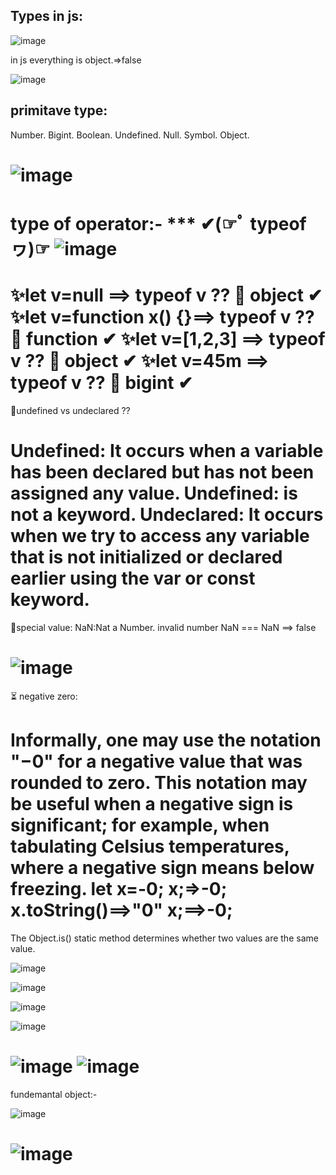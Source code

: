 ## Types in js:
![image](https://github.com/ayaabumtawea12/Mastering-javascript-in-20-days/assets/120716752/75414638-6031-48cf-9654-24831760cdd8)

 in js everything is object.=>false
 
![image](https://github.com/ayaabumtawea12/Mastering-javascript-in-20-days/assets/120716752/e00fdc24-4d43-45af-92ef-ae907df0aecf)

 
## primitave type:
Number.
Bigint.
Boolean.
Undefined.
Null.
Symbol.
Object.

![image](https://github.com/ayaabumtawea12/Mastering-javascript-in-20-days/assets/120716752/71f9b604-03ec-4c67-9563-e2b4f79a5492)
=============
type of operator:-
*** ✔(☞ﾟ   typeof  ヮ)☞
![image](https://github.com/ayaabumtawea12/Mastering-javascript-in-20-days/assets/120716752/ae9e31ba-ad70-4237-b75c-191125cea9a7)
============================
 ✨let v=null ==> typeof v ?? 🧐 object ✔
 ✨let v=function x() {}==> typeof v ?? 🧐 function ✔
 ✨let v=[1,2,3] ==> typeof v ?? 🧐 object ✔
  ✨let v=45m ==> typeof v ?? 🧐 bigint ✔
 ======================
 🧠undefined vs undeclared ??
 
Undefined: It occurs when a variable has been declared but has not been assigned any value.
Undefined: is not a keyword. Undeclared: It occurs when we try to access any variable that is not initialized or declared earlier using the var or const keyword.
=========================================
🔑special value:
NaN:Nat a Number.  invalid number
NaN === NaN ==> false


![image](https://github.com/ayaabumtawea12/Mastering-javascript-in-20-days/assets/120716752/755e7117-e519-494e-a80d-587884f4f685)
=========================================
⏳ negative zero:

Informally, one may use the notation "−0" for a negative value that was rounded to zero. This notation may be useful when a negative sign is significant; for example, when tabulating Celsius temperatures, where a negative sign means below freezing.
let x=-0;
x;=>-0;
x.toString()==>"0"
x;==>-0;
=========
The Object.is() static method determines whether two values are the same value.
 
![image](https://github.com/ayaabumtawea12/Mastering-javascript-in-20-days/assets/120716752/ba504b4b-f8ba-4de7-8577-e6242cce2685)

![image](https://github.com/ayaabumtawea12/Mastering-javascript-in-20-days/assets/120716752/96adea51-4b01-4094-9e18-8f5ceb123122)

![image](https://github.com/ayaabumtawea12/Mastering-javascript-in-20-days/assets/120716752/4e1f1dc1-0d68-4975-af24-fc19ac5101c0)

![image](https://github.com/ayaabumtawea12/Mastering-javascript-in-20-days/assets/120716752/89311c53-7b80-43fe-9a0c-e70beed1fba0)

![image](https://github.com/ayaabumtawea12/Mastering-javascript-in-20-days/assets/120716752/1e9e8b90-b15c-4515-986f-c4973adc0ced)
![image](https://github.com/ayaabumtawea12/Mastering-javascript-in-20-days/assets/120716752/c953cb13-3a57-4986-9eb6-84ff2666b9bb)
===========================================
fundemantal object:-

![image](https://github.com/ayaabumtawea12/Mastering-javascript-in-20-days/assets/120716752/cdbe1645-1cec-4163-8b63-af9d65c4a7bf)

![image](https://github.com/ayaabumtawea12/Mastering-javascript-in-20-days/assets/120716752/55d2ef9a-265b-4ed1-98bf-cd1355a6c56c)
=============================================
 
